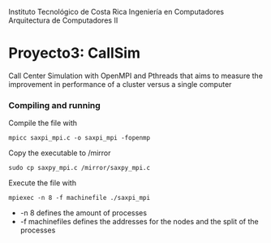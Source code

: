 Instituto Tecnológico de Costa Rica
Ingeniería en Computadores
Arquitectura de Computadores II
# Proyecto3: CallSim

Call Center Simulation with OpenMPI and Pthreads that aims to measure the improvement in performance of a cluster versus a single computer

### Compiling and running

Compile the file with 
```
mpicc saxpi_mpi.c -o saxpi_mpi -fopenmp
```
Copy the executable to /mirror
```
sudo cp saxpy_mpi.c /mirror/saxpy_mpi.c
```
	
Execute the file with 
```
mpiexec -n 8 -f machinefile ./saxpi_mpi
```	
- -n 8 defines the amount of processes
- -f machinefiles defines the addresses for the nodes and the split of the processes
	
